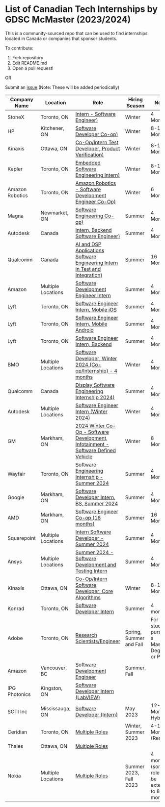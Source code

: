 # List of Canadian Tech Internships by GDSC McMaster (2023/2024)

This is a community-sourced repo that can be used to find internships located in Canada or companies that sponsor students. 

To contribute:
 1. Fork repository
 2. Edit README.md
 3. Open a pull request!
 
 OR
 
 Submit an [issue](https://github.com/DSC-McMaster-U/Canadian-Internships/issues) (Note: These will be added periodically)

 
 

| Company Name                                                                                                                                                                         | Location                             | Role                             |Hiring Season                    | Notes                                                                                |
| ---------------------------------------------------------------------------------------------------------------------------------------------------------------------------- | ------------------------------------ | ------------------------------------ |------------------------------------ | -------------------------------------------------------------------------------------------------------- |
| StoneX |  Toronto, ON |[Intern - Software Engineer)](https://careers-stonex.icims.com/jobs/10137/intern---software-engineer/job?mode=job&iis=Job+Board&iisn=LinkedIn&mobile=false&width=1064&height=500&bga=true&needsRedirect=false&jan1offset=-300&jun1offset=-240)| Winter| 4 Months 
| HP |  Kitchener, ON |[Software Developer Co-op)](https://jobs.hp.com/jobdetails/19438853/software-developer-co-op-kitchener-ca/)| Winter| 8-16 Months 
| Kinaxis |  Ottawa, ON |[Co-Op/Intern Test Developer, Product Verification)](https://www.linkedin.com/jobs/view/3737762703/?alternateChannel=search&refId=%2F62FzvMKCiky34aTMhotzw%3D%3D&trackingId=ijBTG5xLLFxIogQCAHpf1A%3D%3D&trk=d_flagship3_search_srp_jobs)| Winter| 8-12 Months 
| Kepler |  Toronto, ON |[Embedded Software Engineering Intern)](https://jobs.lever.co/kepler/9199ebb4-896d-4b88-95bd-2d1d1af40fee?source=6)| Winter| 8-16 Months 
| Amazon Robotics |  Toronto, ON |[Amazon Robotics - Software Development Engineer Co-Op)](https://www.amazon.jobs/en/jobs/2436335/amazon-robotics-software-development-engineer-co-op-spring-2024-toronto?cmpid=SPLICX0248M&ss=paid&utm_campaign=cxro&utm_content=job_posting&utm_medium=social_media&utm_source=linkedin.com)| Winter| 6 Months 
| Magna |  Newmarket, ON |[Software Engineering Co-op)](https://jobs.magna.com/job/Newmarket-Software-Engineering-Co-op-ONTA-L3X-2S2/575540617/?feedId=297517&utm_source=Indeed&utm_campaign=Magna_Indeed)| Summer| 4 Months 
| Autodesk |  Canada |[Intern, Backend Software Engineer)](https://autodesk.wd1.myworkdayjobs.com/uni/job/Ontario-CAN---Remote/Intern--Backend-Software-Engineer--Summer-2024-_23WD72860-1?src=JB-10065&source=LinkedIn)| Summer| 4 Months 
| Qualcomm |  Canada |[AI and DSP Applications Software Engineering Intern in Test and Integration)](https://careers.qualcomm.com/careers/job/446695217860?domain=qualcomm.com&hl=en-US&source=APPLICANT_SOURCE-6-2&source=APPLICANT_SOURCE-6-2)| Summer| 16 Months 
| Amazon |  Multiple Locations | [Software Development Engineer Intern](https://www.amazon.jobs/en/jobs/2408093/software-development-engineer-intern-2024-canada)| Summer| 4 Months 
| Lyft |  Toronto, ON |[Software Engineer Intern, Mobile iOS](https://app.careerpuck.com/job-board/lyft/job/7003369002?gh_jid=7003369002)| Summer| 4 Months 
| Lyft |  Toronto, ON |[Software Engineer Intern, Mobile Android](https://app.careerpuck.com/job-board/lyft/job/7001972002?gh_jid=7001972002)| Summer| 4 Months 
| Lyft |  Toronto, ON |[Software Engineer Intern, Backend](https://app.careerpuck.com/job-board/lyft/job/7001950002?gh_jid=7001950002)| Summer| 4 Months 
| BMO |  Multiple Locations |[Software Developer, Winter 2024 (Co-op/Internship) - 4 months](https://jobs.bmo.com/ca/en/job/R230018827/Software-Developer-Winter-2024-Co-op-Internship-4-months?utm_campaign=google_jobs_apply&utm_source=google_jobs_apply&utm_medium=organic)| Winter| 4 Months 
| Qualcomm |  Canada |[Display Software Engineering Internship 2024)](https://app.eightfold.ai/careers/job/446695399476?pid=446695399476&domain=qualcomm.com&recommended=1&show_multiple=false#apply)| Summer| 4 Months 
| Autodesk |  Multiple Locations |[Software Engineer Intern (Winter 2024)](https://autodesk.wd1.myworkdayjobs.com/en-US/uni/job/Software-Engineer-Intern--Winter-2024-_23WD72449)| Winter| 4 Months 
| GM |  Markham, ON |[2024 Winter Co-Op - Software Development, Infotainment - Software Defined Vehicle](https://www.wayfair.com/careers/job/software-engineering-intern---summer-----/6977400002/apply)| Winter| 8 Months 
| Wayfair |  Toronto, ON |[Software Engineering Internship - Summer 2024](https://www.wayfair.com/careers/job/software-engineering-intern---summer-----/6977400002/apply)| Summer| 4 Months 
| Google |  Markham, ON |[Software Developer Intern, BS, Summer 2024](https://www.google.com/about/careers/applications/jobs/results/100145136748372678-software-developer-intern-bs-summer-2024)| Summer| 4 Months 
| AMD |  Markham, ON |[Software Engineer Co-op (16 months)](https://careers.amd.com/careers-home/jobs/35195)| Summer| 16 Months 
| Squarepoint |  Multiple Locations |[Intern Software Developer - Summer 2024](https://boards.greenhouse.io/embed/job_app?token=5342482)| Summer| 4 Months 
| Ansys |  Multiple Locations |[Summer 2024 - Software Development and Testing Intern](https://careers.ansys.com/job/Montreal-Summer-2024-Software-Development-and-Testing-Intern-Queb-H3A3G4/1073801500/)| Summer| 4 Months | For MS and Phd Students
| Kinaxis | Ottawa, ON |[Co-Op/Intern Software Developer, Core Algorithms](https://boards.greenhouse.io/kinaxis/jobs/6955629002)| Winter| 8-12 Months 
| Konrad| Toronto, ON| [Software Developer Intern](https://boards.greenhouse.io/konradgroup/jobs/5268040003)| Summer| 4 months
| Adobe| Toronto, ON| [Research Scientists/Engineer](https://careers.adobe.com/us/en/job/ADOBUSR133694EXTERNALENUS/2023-Intern-Research-Scientist-Engineer?utm_source=linkedin&utm_medium=phenom-feeds&source=LinkedIn)| Spring, Summer and Fall| For students pursuing a Masters Degree or PhD|
| Amazon| Vancouver, BC| [Software Development Engineer](https://www.amazon.jobs/en/jobs/2114265/software-development-engineer-intern-2023-canada)| Summer, Fall|
|IPG Photonics|Kingston, ON| [Software Developer Intern (LabVIEW)](https://ca.indeed.com/cmp/Ipg-Photonics-Corporation?from=mobviewjob&tk=1gjpp96sngb64800&fromjk=ccfbb6deed0eddc1&attributionid=mobvjcmp)||
|SOTI Inc|Mississauga, ON| [Software Developer (Intern)](https://soti.wd3.myworkdayjobs.com/en-US/SOTI-Next-Gen/details/Software-Developer-Intern---SOTI-XSight--May-2023---12-Months-_R06140)|May 2023|12-16 Months. Hybrid| 
|Ceridian|Toronto, ON| [Multiple Roles](https://jobs.dayforcehcm.com/mydayforce/alljobs?searchText=intern&locationString=toronto&distance=100)|Winter, Summer 2023|4-12 Months (Remote)|
|Thales|Ottawa, ON| [Multiple Roles](https://thales.wd3.myworkdayjobs.com/en-US/Careers/jobs?workerSubType=47200b8529d910215e133a260a722492&locationCountry=a30a87ed25634629aa6c3958aa2b91ea)|
|Nokia| Multiple Locations| [Multiple Roles](https://careers.nokia.com/jobs/search/36839040)| Summer 2023, Fall 2023| 4 months (some roles can be extended to 8 months)|
